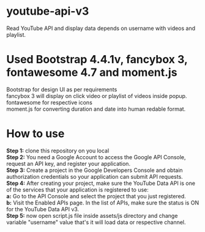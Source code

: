 # youtube-api-v3
Read YouTube API and display data depends on username with videos and playlist.

# Used Bootstrap 4.4.1v, fancybox 3, fontawesome 4.7 and moment.js

Bootstrap for design UI as per requirements<br>
fancybox 3 will display on click video or playlist of videos inside popup.<br>
fontawesome for respective icons<br>
moment.js for converting duration and date into human redable format.<br>

# How to use<br>

<b>Step 1:</b> clone this repository on you local<br/>
<b>Step 2:</b> You need a Google Account to access the Google API Console, request an API key, and register your application.<br/>
<b>Step 3:</b> Create a project in the Google Developers Console and obtain authorization credentials so your application can submit API requests.<br/>
<b>Step 4:</b> After creating your project, make sure the YouTube Data API is one of the services that your application is registered to use:<br/>
       <b>a:</b> Go to the API Console and select the project that you just registered.<br/>
       <b>b:</b> Visit the Enabled APIs page. In the list of APIs, make sure the status is ON for the YouTube Data API v3.<br/>
<b>Step 5:</b> now open script.js file inside assets/js directory and change variable "username" value that's it will load data or respective channel.
